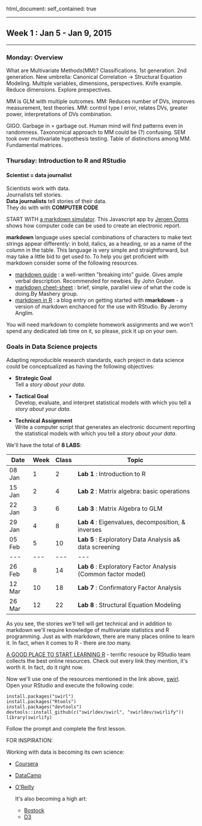 html_document:
  self_contained: true

---
## Week 1 : Jan 5 - Jan 9, 2015
---
### Monday: Overview 

What are Multivariate Methods(MM)? Classifications. 1st generation. 2nd generation. New umbrella: Canonical Correlation -> Structural Equation Modeling. Multiple variables, dimensions, perspectives. Knife example. Reduce dimensions. Explore prespectives. 

MM is GLM with multiple outcomes. MM: Reduces number of DVs, improves measurement,  test theories. MM:  control type I error, relates DVs,  greater power, interpretations of DVs combination.

GIGO. Garbage in = garbage out. Human mind will find patterns even in randomness.  Taxonomical approach to MM could be (?) confusing.  SEM took over multivariate hypothesis testing. Table of distinctions among MM. Fundamental matrices.


### Thursday: Introduction to R and RStudio

#### Scientist = data journalist


Scientists work with data.   
Journalists tell stories.   
**Data journalists** tell stories of their data.  
They do with with **COMPUTER CODE**
  
  START WITH [a markdown simulator](https://demo.ocpu.io/markdownapp/www/). This Javascript app by  [Jeroen Ooms](mailto:jeroenooms@gmail.com) shows how computer code can be used to create an electronic report.      


**markdown** language uses special combinations of characters to make text strings appear differently: in bold, italics, as a heading, or as a name of the column in the table. This language is very simple and straightforward, but may take a little bid to get used to. To help you get proficient with markdown consider some of the following resources.  

- [markdown guide](http://daringfireball.net/projects/markdown/) : a well-written "breaking into" guide. Gives ample verbal description. Recommended for newbies. By John Gruber.  
- [markdown cheet-sheet](http://support.mashery.com/docs/customizing_your_portal/Markdown_Cheat_Sheet) : brief, simple, parallel view of what the code is doing.By Mashery group.   
- [markdown in R](http://jeromyanglim.blogspot.ca/2012/05/getting-started-with-r-markdown-knitr.html) : a blog entry on getting started with **rmarkdown** - a version of markdown enchanced for the use with RStudio.  By Jeromy Anglim.


You will need markdown to complete homework assignments and we won't spend any dedicated lab time on it, so please, pick it up on your own. 


### Goals in Data Science projects
Adapting reproducible research standards, each project in data science could be conceptualized as having the following objectives:  

- **Strategic Goal**   
Tell a *story about your data*. 

- **Tactical Goal**  
Develop, evaluate, and interpret statistical models with which you tell a *story about your data*.

- **Technical Assignment**  
Write a computer script that generates an electronic document reporting the statistical models with which you tell a *story about your data*.


We'll have the total of **8 LABS**:  
  
  Date|Week|Class | Topic   
-------|----|------|--
  08 Jan | 1  |2 |**Lab 1** : Introduction to R   
15 Jan | 2  |4 |**Lab 2** : Matrix algebra: basic operations   
22 Jan | 3  |6 |**Lab 3** : Matrix Algebra to GLM     
29 Jan | 4  |8 |**Lab 4** : Eigenvalues, decomposition, & inverses  
05 Feb | 5  |10|**Lab 5** : Exploratory Data Analysis a& data screening  
---|---|---|---
  26 Feb | 8  |14|**Lab 6** : Exploratory Factor Analysis (Common factor model)
12 Mar | 10 |18|**Lab 7** : Confirmatory Factor Analysis
26 Mar | 12  |22|**Lab 8** : Structural Equation Modeling

As you see, the stories we'll tell will get technical and in addition to markdown we'll require knowledge of multivariate statistics and R programming. Just as with markdown, there are many places online to learn it. In fact, when it comes to R - there are *too* many. 

[A GOOD PLACE TO START LEARNING R](http://www.rstudio.com/resources/training/online-learning/) - terrific resouce by RStudio team collects the best online resources. Check out every link they mention, it's worth it. In fact, do it right now. 

Now we'll use one of the resources mentioned in the link above, [swirl](http://swirlstats.com/students.html).  
Open your RStudio and execute the following code:  

```
install.packages("swirl")  
install.packages("Rtools")  
install.packages("devtools")  
devtools::install_github(c("swirldev/swirl", "swirldev/swirlify"))  
library(swirlify)  
```

Follow the prompt and complete the first lesson.


FOR INSPIRATION:  
  
  Working with data is becoming its own science:    
  - [Coursera](https://www.coursera.org/specialization/jhudatascience/1)  
- [DataCamp](https://www.datacamp.com/)  
- [O'Reilly](http://shop.oreilly.com/product/0636920034834.do)  
   
   It's also becoming a high art:  
     - [Bostock](http://bost.ocks.org/mike/)  
   - [D3](https://github.com/mbostock/d3/wiki/Gallery)  